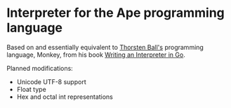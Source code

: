 # Interpreter for the Ape programming language

Based on and essentially equivalent to [Thorsten Ball's](https://github.com/mrnugget) programming language, Monkey, from his book [Writing an Interpreter in Go](https://interpreterbook.com/).

Planned modifications: 
- Unicode UTF-8 support
- Float type
- Hex and octal int representations
